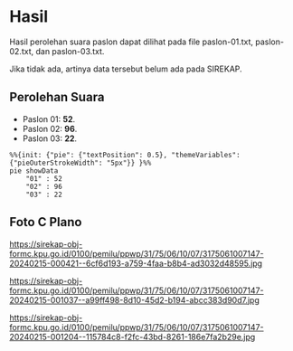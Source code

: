 # Hasil

Hasil perolehan suara paslon dapat dilihat pada file paslon-01.txt, paslon-02.txt, dan paslon-03.txt.

Jika tidak ada, artinya data tersebut belum ada pada SIREKAP.

## Perolehan Suara

 * Paslon 01: **52**.
 * Paslon 02: **96**.
 * Paslon 03: **22**.

```mermaid
%%{init: {"pie": {"textPosition": 0.5}, "themeVariables": {"pieOuterStrokeWidth": "5px"}} }%%
pie showData
    "01" : 52
    "02" : 96
    "03" : 22
```
## Foto C Plano

https://sirekap-obj-formc.kpu.go.id/0100/pemilu/ppwp/31/75/06/10/07/3175061007147-20240215-000421--6cf6d193-a759-4faa-b8b4-ad3032d48595.jpg

https://sirekap-obj-formc.kpu.go.id/0100/pemilu/ppwp/31/75/06/10/07/3175061007147-20240215-001037--a99ff498-8d10-45d2-b194-abcc383d90d7.jpg

https://sirekap-obj-formc.kpu.go.id/0100/pemilu/ppwp/31/75/06/10/07/3175061007147-20240215-001204--115784c8-f2fc-43bd-8261-186e7fa2b29e.jpg
